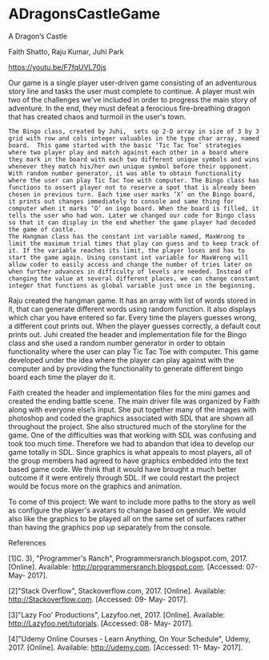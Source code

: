 # ADragonsCastleGame

A Dragon’s Castle

Faith Shatto, Raju Kumar, Juhi Park 

https://youtu.be/F7fqUVL70js

Our game is a single player user-driven game consisting of an adventurous story line and tasks the user must complete to continue. A player must win two of the challenges we've included in order to progress the main story of adventure. In the end, they must defeat a ferocious fire-breathing dragon that has created chaos and turmoil in the user's town.


	The Bingo class, created by Juhi,  sets up 2-D array in size of 3 by 3 grid with row and cols integer valuables in the type char array, named board.  This game started with the basic ‘Tic Tac Toe’ strategies where two player play and match against each other in a board where they mark in the board with each two different unique symbols and wins whenever they match his/her own unique symbol before their opponent. With random number generator, it was able to obtain functionality where the user can play Tic Tac Toe with computer. The Bingo class has functions to assert player not to reserve a spot that is already been chosen in previous turn. Each time user marks ‘X’ on the Bingo board, it prints out changes immediately to console and same thing for computer when it marks ‘O’ on ingo board. When the board is filled, it tells the user who had won. Later we changed our code for Bingo class so that it can display in the end whether the game player had decoded the game of castle.
	The Hangman class has the constant int variable named, MaxWrong to limit the maximum trial times that play can guess and to keep track of it. If the variable reaches its limit, the player loses and has to start the game again. Using constant int variable for MaxWrong will allow coder to easily access and change the number of tries later on when further advances in difficulty of levels are needed. Instead of changing the value at several different places, we can change constant integer that functions as global variable just once in the beginning.
Raju created the hangman game. It has an array with list of words stored in it, that can generate different words using random function. It also displays which char you have entered so far. Every time the players guesses wrong, a different cout prints out. When the player guesses correctly, a default cout prints out.
Juhi created the header and implementation file for the Bingo class and she used a random number generator in order to obtain functionality where the user can play Tic Tac Toe with computer. This game developed under the idea where the player can play against with the computer and by providing the functionality to generate different bingo board each time the player do it. 

 Faith created the header and implementation files for the mini games and created the  ending battle scene. The main driver file was organized by Faith along with everyone else’s input. She put together many of the images with photoshop and coded the graphics associated with SDL that are shown all throughout the project. She also structured much of the storyline for the game. 
One of the difficulties was that working with SDL was confusing and took too much time. Therefore we had to abandon that idea to develop our game totally in SDL. Since graphics is what appeals to most players, all of the group members had agreed to have graphics embedded into the text based game code. We think that it would have brought a much better outcome if it were entirely through SDL. If we could restart the project would be focus more on the graphics and animation.

To come of this project: We want to include more paths to the story as well as configure the player's avatars to change based on gender. We would also like the graphics to be played all on the same set of surfaces rather than having the graphics pop up separately from the console. 

References

[1]C. 3), "Programmer's Ranch", Programmersranch.blogspot.com, 2017. [Online]. Available: http://programmersranch.blogspot.com. [Accessed: 07- May- 2017].

[2]"Stack Overflow", Stackoverflow.com, 2017. [Online]. Available: http://Stackoverflow.com. [Accessed: 09- May- 2017].

[3]"Lazy Foo' Productions", Lazyfoo.net, 2017. [Online]. Available: http://Lazyfoo.net/tutorials. [Accessed: 08- May- 2017].

[4]"Udemy Online Courses - Learn Anything, On Your Schedule", Udemy, 2017. [Online]. Available: http://udemy.com. [Accessed: 11- May- 2017].
